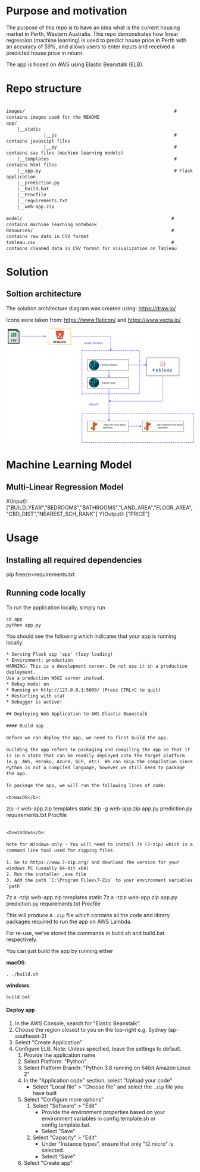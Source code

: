 # Purpose and motivation

The purpose of this repo is to have an idea what is the current housing market in Perth, Western Australia. This repo demonstrates how linear regression (machine learning) is used to predict house price in Perth with an accuracy of 59%, and allows users to enter inputs and received a predicted house price in return.

The app is hosed on AWS using Elastic Beanstalk (ELB).

# Repo structure

```

images/                                                        # contains images used for the README
app/
    |__static
              |__js                                            # contains javascipt files
              |__py                                            # contains sav files (machine learning models)
    |__templates                                               # contains html files
    |__app.py                                                  # Flask application
    |__prediction.py
    |__build.bat
    |__Procfile
    |__requirements.txt
    |__web-app.zip
    
model/                                                        # contains machine learning notebook
Resources/                                                    # contains raw data in CSV format
tableau.csv                                                   # contains cleaned data in CSV format for visualization on Tableau

```

# Solution

## Soltion architecture

The solution architecture diagram was created using: https://draw.io/

Icons were taken from: https://www.flaticon/ and https://www.vecta.io/

![images/solution_architecture](images/solution_architecture.png)

# Machine Learning Model

## Multi-Linear Regression Model

X(Input): ["BUILD_YEAR","BEDROOMS","BATHROOMS","LAND_AREA","FLOOR_AREA","CBD_DIST","NEAREST_SCH_RANK"]
Y(Output): ["PRICE"]

# Usage

## Installing all required dependencies

pip freeze>requirements.txt

## Running code locally

To run the application locally, simply run 

```
cd app
python app.py
```

You should see the following which indicates that your app is running locally: 
```
* Serving Flask app 'app' (lazy loading)
* Environment: production
WARNING: This is a development server. Do not use it in a production deployment.
Use a production WSGI server instead.
* Debug mode: on
* Running on http://127.0.0.1:5000/ (Press CTRL+C to quit)
* Restarting with stat
* Debugger is active!

## Deploying Web Application to AWS Elastic Beanstalk

#### Build app

Before we can deploy the app, we need to first build the app. 

Building the app refers to packaging and compiling the app so that it is in a state that can be readily deployed onto the target platform (e.g. AWS, Heroku, Azure, GCP, etc). We can skip the compilation since Python is not a compiled language, however we still need to package the app. 

To package the app, we will run the following lines of code: 

<b>macOS</b>:
```
zip -r web-app.zip templates static
zip -g web-app.zip app.py prediction.py requirements.txt Procfile
```

<b>windows</b>:

Note for Windows-only - You will need to install 7z (7-zip) which is a command line tool used for zipping files. 

1. Go to https://www.7-zip.org/ and download the version for your windows PC (usually 64-bit x64)
2. Run the installer .exe file 
3. Add the path `C:\Program Files\7-Zip` to your environment variables `path` 

```
7z a -tzip web-app.zip templates static
7z a -tzip web-app.zip app.py prediction.py requirements.txt Procfile

This will produce a `.zip` file which contains all the code and library packages required to run the app on AWS Lambda.  

For re-use, we've stored the commands in build.sh and build.bat respectively. 

You can just build the app by running either 

<b>macOS</b>:
```
. ./build.sh
```

<b>windows</b>:
```
build.bat
```

#### Deploy app

1. In the AWS Console, search for "Elastic Beanstalk". 
2. Choose the region closest to you on the top-right e.g. Sydney (ap-southeast-2)
3. Select "Create Application" 
4. Configure ELB. Note: Unless specified, leave the settings to default. 
    1. Provide the application name 
    2. Select Platform: "Python"
    3. Select Platform Branch: "Python 3.8 running on 64bit Amazon Linux 2"
    4. In the "Application code" section, select "Upload your code"
        - Select "Local file" > "Choose file" and select the `.zip` file you have built 
    5. Select "Configure more options" 
        1. Select "Software" > "Edit"
            - Provide the environment properties based on your environment variables in config.template.sh or config.template.bat.
            - Select "Save" 
        2. Select "Capacity" > "Edit" 
            - Under "Instance types", ensure that only "t2.micro" is selected. 
            - Select "Save" 
    6. Select "Create app" 





